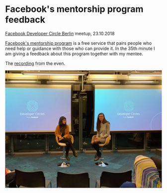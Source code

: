 # Facebook's mentorship program feedback

[Facebook Developer Circle Berlin](https://mentorshipprogramberlin.splashthat.com/?fbclid=IwAR3R73QRvpKlLmwVK_XWuhxzJHxZ-TxudX0pKCs0-kkhwFA5MEnr00MRPyU) meetup, 23.10.2018

[Facebook's mentorship program](https://www.facebook.com/groups/DevCBerlin/mentorship_application/) is a free service that pairs people who need help or guidance with those who can provide it. In the 35th minute I am giving a feedback about this program together with my mentee.

The [recording](https://www.facebook.com/goncalves.raphael/videos/10156151929723878/) from the even.

<img src="./screenshot-from-recording.jpg"
alt="Me giving a feedback about Facebook's mentorship program" width="600" />
